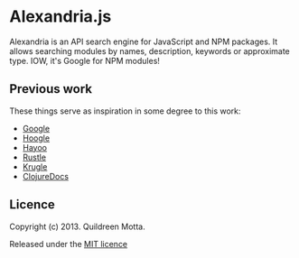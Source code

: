 Alexandria.js
=============

Alexandria is an API search engine for JavaScript and NPM packages. It allows
searching modules by names, description, keywords or approximate type. IOW,
it's Google for NPM modules!


## Previous work

These things serve as inspiration in some degree to this work:

  - [Google](http://www.google.com)
  - [Hoogle](http://www.haskell.org/hoogle/)
  - [Hayoo](http://holumbus.fh-wedel.de/hayoo/hayoo.html)
  - [Rustle](https://github.com/dbp/rustle)
  - [Krugle](http://www.krugle.com/)
  - [ClojureDocs](http://clojuredocs.org/quickref/Clojure%20Core)


## Licence

Copyright (c) 2013. Quildreen Motta.

Released under the [MIT licence](https://github.com/killdream/alexandria.js/blob/master/LICENCE)
